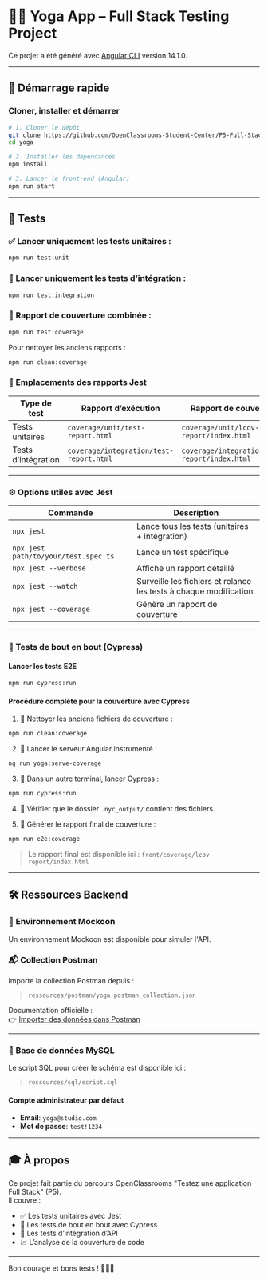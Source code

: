 # 🧘‍♀️ Yoga App – Full Stack Testing Project

Ce projet a été généré avec [Angular CLI](https://github.com/angular/angular-cli) version 14.1.0.

---

## 🚀 Démarrage rapide

### Cloner, installer et démarrer

```bash
# 1. Cloner le dépôt
git clone https://github.com/OpenClassrooms-Student-Center/P5-Full-Stack-testing
cd yoga

# 2. Installer les dépendances
npm install

# 3. Lancer le front-end (Angular)
npm run start
```

---

## 🧪 Tests

### ✅ Lancer **uniquement les tests unitaires** :

```bash
npm run test:unit
```

### 🔁 Lancer **uniquement les tests d’intégration** :

```bash
npm run test:integration
```

### 🧩 Rapport de couverture combinée :

```bash
npm run test:coverage
```

Pour nettoyer les anciens rapports :
```bash
npm run clean:coverage
```

### 📂 Emplacements des rapports Jest

| Type de test          | Rapport d’exécution               | Rapport de couverture                      |
|-----------------------|------------------------------------|--------------------------------------------|
| Tests unitaires       | `coverage/unit/test-report.html`  | `coverage/unit/lcov-report/index.html`     |
| Tests d’intégration   | `coverage/integration/test-report.html` | `coverage/integration/lcov-report/index.html` |

---

### ⚙️ Options utiles avec Jest

| Commande | Description |
|----------|-------------|
| `npx jest` | Lance tous les tests (unitaires + intégration) |
| `npx jest path/to/your/test.spec.ts` | Lance un test spécifique |
| `npx jest --verbose` | Affiche un rapport détaillé |
| `npx jest --watch` | Surveille les fichiers et relance les tests à chaque modification |
| `npx jest --coverage` | Génère un rapport de couverture |

---

### 🧭 Tests de bout en bout (Cypress)

#### Lancer les tests E2E

```bash
npm run cypress:run
```

#### Procédure complète pour la couverture avec Cypress

1. 🧹 Nettoyer les anciens fichiers de couverture :
```bash
npm run clean:coverage
```

2. 🚀 Lancer le serveur Angular instrumenté :
```bash
ng run yoga:serve-coverage
```

3. 🧪 Dans un autre terminal, lancer Cypress :
```bash
npm run cypress:run
```

4. 📂 Vérifier que le dossier `.nyc_output/` contient des fichiers.

5. 🧾 Générer le rapport final de couverture :
```bash
npm run e2e:coverage
```

> Le rapport final est disponible ici : `front/coverage/lcov-report/index.html`

---

## 🛠️ Ressources Backend

### 🔌 Environnement Mockoon

Un environnement Mockoon est disponible pour simuler l'API.

### 📬 Collection Postman

Importe la collection Postman depuis :

> `ressources/postman/yoga.postman_collection.json`

Documentation officielle :  
👉 [Importer des données dans Postman](https://learning.postman.com/docs/getting-started/importing-and-exporting-data/#importing-data-into-postman)

---

### 🐬 Base de données MySQL

Le script SQL pour créer le schéma est disponible ici :

> `ressources/sql/script.sql`

#### Compte administrateur par défaut

- **Email**: `yoga@studio.com`
- **Mot de passe**: `test!1234`

---

## 🎓 À propos

Ce projet fait partie du parcours OpenClassrooms "Testez une application Full Stack" (P5).  
Il couvre :

- ✅ Les tests unitaires avec Jest  
- 🧪 Les tests de bout en bout avec Cypress  
- 🔐 Les tests d’intégration d’API  
- 📈 L’analyse de la couverture de code

---

Bon courage et bons tests ! 💪🧘‍♂️

